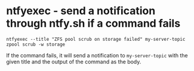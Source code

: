 # ntfyexec - send a notification through ntfy.sh if a command fails

```
ntfyexec --title "ZFS pool scrub on storage failed" my-server-topic zpool scrub -w storage
```

If the command fails, it will send a notification to `my-server-topic` with the given title and the output of the
command as the body.
